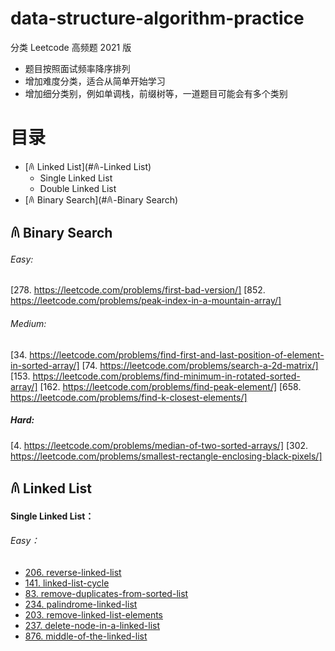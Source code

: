 # data-structure-algorithm-practice
分类 Leetcode 高频题 2021 版

- 题目按照面试频率降序排列
- 增加难度分类，适合从简单开始学习
- 增加细分类别，例如单调栈，前缀树等，一道题目可能会有多个类别

# 目录
- [𐀴 Linked List](#𐀴-Linked List)
    - Single Linked List
    - Double Linked List
- [𐀴 Binary Search](#𐀴-Binary Search)

## 𐀴 Binary Search
###### Easy:
[278. https://leetcode.com/problems/first-bad-version/]
[852. https://leetcode.com/problems/peak-index-in-a-mountain-array/]

###### Medium:
[34. https://leetcode.com/problems/find-first-and-last-position-of-element-in-sorted-array/]
[74. https://leetcode.com/problems/search-a-2d-matrix/]
[153. https://leetcode.com/problems/find-minimum-in-rotated-sorted-array/]
[162. https://leetcode.com/problems/find-peak-element/]
[658. https://leetcode.com/problems/find-k-closest-elements/]

##### Hard:
[4. https://leetcode.com/problems/median-of-two-sorted-arrays/]
[302. https://leetcode.com/problems/smallest-rectangle-enclosing-black-pixels/]

## 𐀴 Linked List

#### Single Linked List：

###### Easy：

- [206. reverse-linked-list](https://leetcode.com/problems/reverse-linked-list/)
- [141. linked-list-cycle](https://leetcode.com/problems/linked-list-cycle/)
- [83. remove-duplicates-from-sorted-list](https://leetcode.com/problems/remove-duplicates-from-sorted-list/)
- [234. palindrome-linked-list](https://leetcode.com/problems/palindrome-linked-list/)
- [203. remove-linked-list-elements](https://leetcode.com/problems/remove-linked-list-elements/)
- [237. delete-node-in-a-linked-list](https://leetcode.com/problems/delete-node-in-a-linked-list/)
- [876. middle-of-the-linked-list](https://leetcode.com/problems/middle-of-the-linked-list/)
